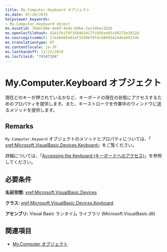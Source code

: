 ```yaml
---
title: My.Computer.Keyboard オブジェクト
ms.date: 07/20/2015
helpviewer_keywords:
- My.Computer.Keyboard object
ms.assetid: 78dec9be-4e69-4ede-b9be-2ac34bec2b26
ms.openlocfilehash: 41b1fb1f9f358463d17fcb95ee85c09272e3832d
ms.sourcegitcommit: 17ee6605e01ef32506f8fdc686954244ba6911de
ms.translationtype: HT
ms.contentlocale: ja-JP
ms.lasthandoff: 11/22/2019
ms.locfileid: "74347194"
---
```

# <a name="mycomputerkeyboard-object"></a>My.Computer.Keyboard オブジェクト
現在どのキーが押されているかなど、キーボードの現在の状態にアクセスするためのプロパティを提供します。また、キーストロークを作業中のウィンドウに送るメソッドを提供します。  
  
## <a name="remarks"></a>Remarks  
 `My.Computer.Keyword` オブジェクトのメソッドとプロパティについては、「 <xref:Microsoft.VisualBasic.Devices.Keyboard>」をご覧ください。  
  
 詳細については、「[Accessing the Keyboard (キーボードへのアクセス)](../../../visual-basic/developing-apps/programming/computer-resources/accessing-the-keyboard.md)」を参照してください。  
  
## <a name="requirements"></a>必要条件  
 **名前空間:** <xref:Microsoft.VisualBasic.Devices>  
  
 **クラス:** <xref:Microsoft.VisualBasic.Devices.Keyboard>  
  
 **アセンブリ:** Visual Basic ランタイム ライブラリ (Microsoft.VisualBasic.dll)  
  
## <a name="see-also"></a>関連項目

- [My.Computer オブジェクト](../../../visual-basic/language-reference/objects/my-computer-object.md)
